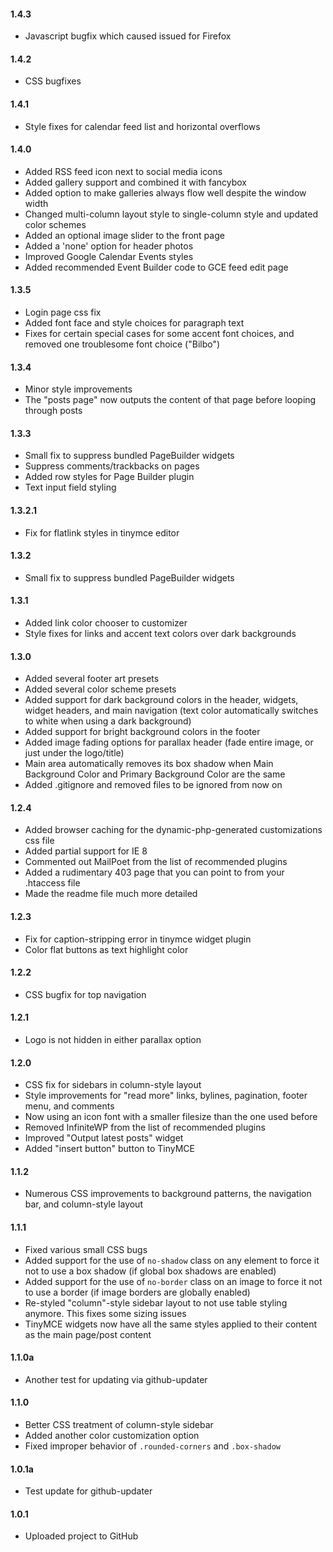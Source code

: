 #### 1.4.3
* Javascript bugfix which caused issued for Firefox

#### 1.4.2
* CSS bugfixes

#### 1.4.1
* Style fixes for calendar feed list and horizontal overflows

#### 1.4.0
* Added RSS feed icon next to social media icons
* Added gallery support and combined it with fancybox
* Added option to make galleries always flow well despite the window width
* Changed multi-column layout style to single-column style and updated color schemes
* Added an optional image slider to the front page
* Added a 'none' option for header photos
* Improved Google Calendar Events styles
* Added recommended Event Builder code to GCE feed edit page

#### 1.3.5
* Login page css fix
* Added font face and style choices for paragraph text
* Fixes for certain special cases for some accent font choices, and removed one troublesome font choice ("Bilbo")

#### 1.3.4
* Minor style improvements
* The "posts page" now outputs the content of that page before looping through posts

#### 1.3.3
* Small fix to suppress bundled PageBuilder widgets
* Suppress comments/trackbacks on pages
* Added row styles for Page Builder plugin
* Text input field styling

#### 1.3.2.1
* Fix for flatlink styles in tinymce editor

#### 1.3.2
* Small fix to suppress bundled PageBuilder widgets

#### 1.3.1
* Added link color chooser to customizer
* Style fixes for links and accent text colors over dark backgrounds

#### 1.3.0
* Added several footer art presets
* Added several color scheme presets
* Added support for dark background colors in the header, widgets, widget headers, and main navigation (text color automatically switches to white when using a dark background)
* Added support for bright background colors in the footer
* Added image fading options for parallax header (fade entire image, or just under the logo/title)
* Main area automatically removes its box shadow when Main Background Color and Primary Background Color are the same
* Added .gitignore and removed files to be ignored from now on

#### 1.2.4
* Added browser caching for the dynamic-php-generated customizations css file
* Added partial support for IE 8
* Commented out MailPoet from the list of recommended plugins
* Added a rudimentary 403 page that you can point to from your .htaccess file
* Made the readme file much more detailed

#### 1.2.3
* Fix for caption-stripping error in tinymce widget plugin
* Color flat buttons as text highlight color

#### 1.2.2
* CSS bugfix for top navigation

#### 1.2.1
* Logo is not hidden in either parallax option

#### 1.2.0
* CSS fix for sidebars in column-style layout
* Style improvements for "read more" links, bylines, pagination, footer menu, and comments
* Now using an icon font with a smaller filesize than the one used before
* Removed InfiniteWP from the list of recommended plugins
* Improved "Output latest posts" widget
* Added "insert button" button to TinyMCE

#### 1.1.2
* Numerous CSS improvements to background patterns, the navigation bar, and column-style layout

#### 1.1.1
* Fixed various small CSS bugs
* Added support for the use of `no-shadow` class on any element to force it not to use a box shadow (if global box shadows are enabled)
* Added support for the use of `no-border` class on an image to force it not to use a border (if image borders are globally enabled)
* Re-styled "column"-style sidebar layout to not use table styling anymore. This fixes some sizing issues
* TinyMCE widgets now have all the same styles applied to their content as the main page/post content

#### 1.1.0a
* Another test for updating via github-updater

#### 1.1.0
* Better CSS treatment of column-style sidebar
* Added another color customization option
* Fixed improper behavior of `.rounded-corners` and `.box-shadow`

#### 1.0.1a
* Test update for github-updater

#### 1.0.1
* Uploaded project to GitHub
